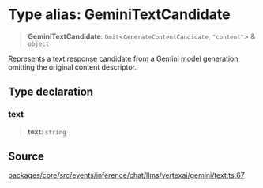 # Type alias: GeminiTextCandidate

> **GeminiTextCandidate**: `Omit`\<`GenerateContentCandidate`, `"content"`\> & `object`

Represents a text response candidate from a Gemini model generation, omitting the
original content descriptor.

## Type declaration

### text

> **text**: `string`

## Source

[packages/core/src/events/inference/chat/llms/vertexai/gemini/text.ts:67](https://github.com/VictorS67/encre/blob/c09849eb59af073bf23be826a912f2ba4f635f93/packages/core/src/events/inference/chat/llms/vertexai/gemini/text.ts#L67)
